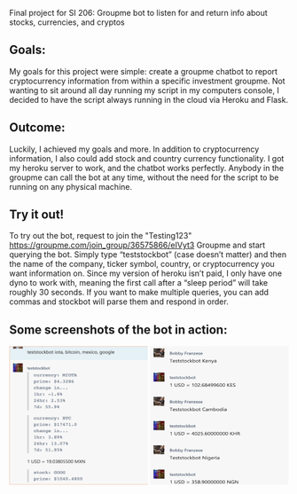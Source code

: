 Final project for SI 206:
Groupme bot to listen for and return info about stocks, currencies, and cryptos

## Goals: 
My goals for this project were simple: create a groupme chatbot to report
cryptocurrency information from within a specific investment groupme. 
Not wanting to sit around all day running my script in my computers console, I decided to have the script always running in the cloud via Heroku and Flask. 

## Outcome: 
Luckily, I achieved my goals and more. In addition to cryptocurrency information, I also could add stock and country currency functionality. I got my heroku server to work, and the chatbot works perfectly. Anybody in the groupme can call the bot at any time, without the need for the script to be running on any physical machine.

## Try it out!
To try out the bot, request to join the "Testing123" https://groupme.com/join_group/36575866/eIVyt3 Groupme and start querying the bot. Simply type “teststockbot” (case doesn’t matter) and then the name of the company, ticker symbol, country, or cryptocurrency you want information on. Since my version of heroku isn’t paid, I only have one dyno to work with, meaning the first call after a “sleep period” will take roughly 30 seconds. If you want to make multiple queries, you can add commas and stockbot will parse them and respond in order.

## Some screenshots of the bot in action:
<img src="https://github.com/jackstephenson96/stockbot/blob/master/static/assorted.png" alt="alt text" width="250" height="250">
<img src="https://github.com/jackstephenson96/stockbot/blob/master/static/currencies.png" alt="alt text" width="250" height="250">
